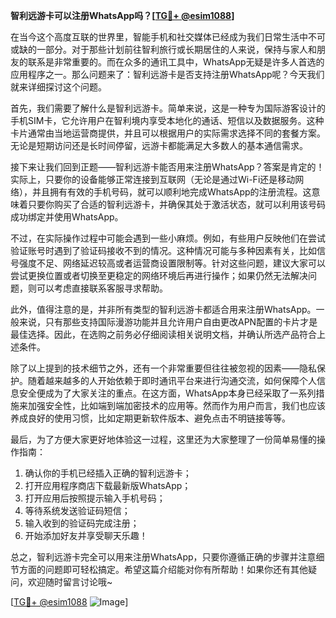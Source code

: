**智利远游卡可以注册WhatsApp吗？[[TG💪+ @esim1088](https://t.me/s/esim1088)]**

在当今这个高度互联的世界里，智能手机和社交媒体已经成为我们日常生活中不可或缺的一部分。对于那些计划前往智利旅行或长期居住的人来说，保持与家人和朋友的联系是非常重要的。而在众多的通讯工具中，WhatsApp无疑是许多人首选的应用程序之一。那么问题来了：智利远游卡是否支持注册WhatsApp呢？今天我们就来详细探讨这个问题。

首先，我们需要了解什么是智利远游卡。简单来说，这是一种专为国际游客设计的手机SIM卡，它允许用户在智利境内享受本地化的通话、短信以及数据服务。这种卡片通常由当地运营商提供，并且可以根据用户的实际需求选择不同的套餐方案。无论是短期访问还是长时间停留，远游卡都能满足大多数人的基本通信需求。

接下来让我们回到正题——智利远游卡能否用来注册WhatsApp？答案是肯定的！实际上，只要你的设备能够正常连接到互联网（无论是通过Wi-Fi还是移动网络），并且拥有有效的手机号码，就可以顺利地完成WhatsApp的注册流程。这意味着只要你购买了合适的智利远游卡，并确保其处于激活状态，就可以利用该号码成功绑定并使用WhatsApp。

不过，在实际操作过程中可能会遇到一些小麻烦。例如，有些用户反映他们在尝试验证账号时遇到了验证码接收不到的情况。这种情况可能与多种因素有关，比如信号强度不足、网络延迟较高或者运营商设置限制等。针对这些问题，建议大家可以尝试更换位置或者切换至更稳定的网络环境后再进行操作；如果仍然无法解决问题，则可以考虑直接联系客服寻求帮助。

此外，值得注意的是，并非所有类型的智利远游卡都适合用来注册WhatsApp。一般来说，只有那些支持国际漫游功能并且允许用户自由更改APN配置的卡片才是最佳选择。因此，在选购之前务必仔细阅读相关说明文档，并确认所选产品符合上述条件。

除了以上提到的技术细节之外，还有一个非常重要但往往被忽视的因素——隐私保护。随着越来越多的人开始依赖于即时通讯平台来进行沟通交流，如何保障个人信息安全便成为了大家关注的重点。在这方面，WhatsApp本身已经采取了一系列措施来加强安全性，比如端到端加密技术的应用等。然而作为用户而言，我们也应该养成良好的使用习惯，比如定期更新软件版本、避免点击不明链接等等。

最后，为了方便大家更好地体验这一过程，这里还为大家整理了一份简单易懂的操作指南：

1. 确认你的手机已经插入正确的智利远游卡；
2. 打开应用程序商店下载最新版WhatsApp；
3. 打开应用后按照提示输入手机号码；
4. 等待系统发送验证码短信；
5. 输入收到的验证码完成注册；
6. 开始添加好友并享受聊天乐趣！

总之，智利远游卡完全可以用来注册WhatsApp，只要你遵循正确的步骤并注意细节方面的问题即可轻松搞定。希望这篇介绍能对你有所帮助！如果你还有其他疑问，欢迎随时留言讨论哦~

[[TG💪+ @esim1088](https://t.me/s/esim1088) ![Image](https://i.postimg.cc/4NQfJmqS/Snipaste-2025-05-13-00-14-12.png)]